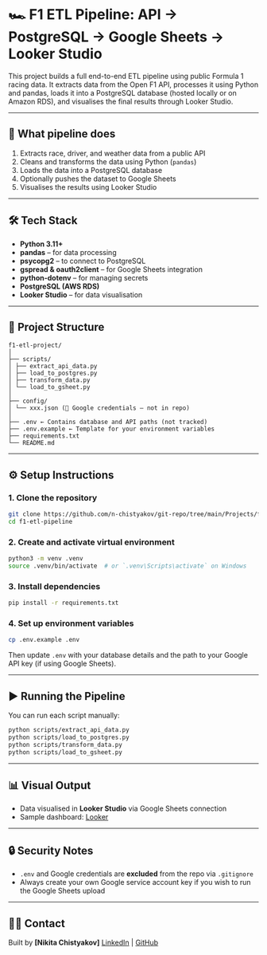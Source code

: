 # 🏎️ F1 ETL Pipeline: API → PostgreSQL → Google Sheets → Looker Studio

This project builds a full end-to-end ETL pipeline using public Formula 1 racing data. It extracts data from the Open F1 API, processes it using Python and pandas, loads it into a PostgreSQL database (hosted locally or on Amazon RDS), and visualises the final results through Looker Studio.

---

## 🚀 What pipeline does

1. Extracts race, driver, and weather data from a public API
2. Cleans and transforms the data using Python (`pandas`)
3. Loads the data into a PostgreSQL database
4. Optionally pushes the dataset to Google Sheets
5. Visualises the results using Looker Studio

---

## 🛠️ Tech Stack

- **Python 3.11+**
- **pandas** – for data processing
- **psycopg2** – to connect to PostgreSQL
- **gspread & oauth2client** – for Google Sheets integration
- **python-dotenv** – for managing secrets
- **PostgreSQL (AWS RDS)**
- **Looker Studio** – for data visualisation

---

## 📁 Project Structure
```
f1-etl-project/
│
├── scripts/
│ ├── extract_api_data.py
│ ├── load_to_postgres.py
│ ├── transform_data.py
│ └── load_to_gsheet.py
│
├── config/
│ └── xxx.json (🔐 Google credentials – not in repo)
│
├── .env ← Contains database and API paths (not tracked)
├── .env.example ← Template for your environment variables
├── requirements.txt
└── README.md
```


---

## ⚙️ Setup Instructions

### 1. Clone the repository

```bash
git clone https://github.com/n-chistyakov/git-repo/tree/main/Projects/f1-etl-pipeline
cd f1-etl-pipeline
```

### 2. Create and activate virtual environment

```bash
python3 -m venv .venv
source .venv/bin/activate  # or `.venv\Scripts\activate` on Windows
```

### 3. Install dependencies

```bash
pip install -r requirements.txt
```

### 4. Set up environment variables

```bash
cp .env.example .env
```

Then update `.env` with your database details and the path to your Google API key (if using Google Sheets).

---

## ▶️ Running the Pipeline

You can run each script manually:

```bash
python scripts/extract_api_data.py
python scripts/load_to_postgres.py
python scripts/transform_data.py
python scripts/load_to_gsheet.py
```

---

## 📊 Visual Output

* Data visualised in **Looker Studio** via Google Sheets connection
* Sample dashboard: [Looker](https://lookerstudio.google.com/s/qUlGVQlW5ao)

---

## 🔒 Security Notes

* `.env` and Google credentials are **excluded** from the repo via `.gitignore`
* Always create your own Google service account key if you wish to run the Google Sheets upload

---

## 🙇‍♂️ Contact

Built by **\[Nikita Chistyakov]**
[LinkedIn](https://www.linkedin.com/in/nikitachistyakov) | [GitHub](https://github.com/n-chistyakov/git-repo)




